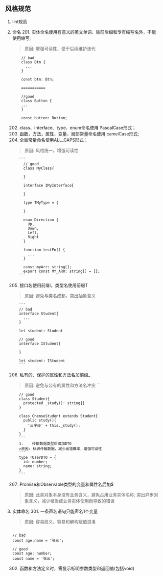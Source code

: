 ## 风格规范
1. lint规范
2. 命名
   201.   实体命名使用有意义的英文单词，除前后缀和专有缩写名外，不能使用缩写;
    > 原因: 增强可读性，便于后续维护迭代
      ```
          // bad
          class Btn {
            ...
          }
            
          const btn: Btn; 
            
          ===========
          
          //good
          class Button {
          ...
          }
            
          const button: Button;
      ```
   202.    class、interface、type、enum命名使用 PascalCase形式；
   203.    函数，方法，属性，变量，局部常量命名使用 camelCase形式;
   204.    全局常量命名使用ALL_CAPS形式；
      >原因: 风格统一，增强可读性

          ```
            // good
            class MyClass{

            }

            interface IMyInterface{

            }

            type TMyType = {

            }

            enum Direction {
              Up,
              Down,
              Left,
              Right
            }

            function testFn() {
              ...
            }

            const myArr: string[];
            export const MY_ARR: string[] = [];
          ```
      205.    接口名使用前缀I，类型名使用前缀T
      >原因: 避免与类名成都，突出抽象含义
          
          ```
          // bad
          interface Student{
            ...
          }

          let student: Student

          // good
          interface IStudent{

          }

          let student: IStudent
          ```
      206.    私有的、保护的属性和方法名加前缀_
      >原因: 避免与公有的属性和方法名冲突
          ```

          // good
          class Student{
            protected _study(): string{}
          }

          class ChenseStudent extends Student{
            public study(){
              '三字经' + this._study();
            }
          }
          ```
          1.    传输数据类型后缀加DTO
          >原因: 标识传输数据，减少出错概率，增强可读性
          ```
          type TUserDTO = {
            id: number;
            name: string;
          }
          ```
     207. Promise和Observable类型的变量和属性名后加$
      >原因: 此类对象本身没有业务含义，避免占用业务实体名称;
      > 突出异步对象含义，减少被当成业务实体使用而导致的错误

3. 实体命名
   301. 一条声名语句只能声名1个变量
   >原因: 容易歧义，容易和解构赋值混淆

   ```
   
   // bad
   const age,name = '张三';

   // good
   const age: number;
   const name = '张三';
   ```

   302. 函数和方法定义时，需显示标明参数类型和返回值(包括void)
     
